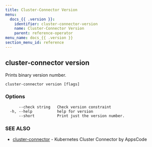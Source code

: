 ```yaml
---
title: Cluster-Connector Version
menu:
  docs_{{ .version }}:
    identifier: cluster-connector-version
    name: Cluster-Connector Version
    parent: reference-operator
menu_name: docs_{{ .version }}
section_menu_id: reference
---
```

## cluster-connector version

Prints binary version number.

```
cluster-connector version [flags]
```

### Options

```
      --check string   Check version constraint
  -h, --help           help for version
      --short          Print just the version number.
```

### SEE ALSO

* [cluster-connector](/docs/reference/operator/cluster-connector.md)	 - Kubernetes Cluster Connector by AppsCode

